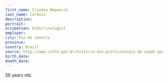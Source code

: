 ```yaml
---
first_name: Claudia Nogueira
last_name: Cardoso
description: 
portrait: 
occupation: Endocrinologist
employer: 
city: Rio de Janeiro
province: 
country: Brazil
source: http://www.cofen.gov.br/historia-dos-profissionais-de-saude-que-morreram-na-luta-contra-a-covid-19_79276.html
birth_date: 
death_date: 
---
```


56 years old.